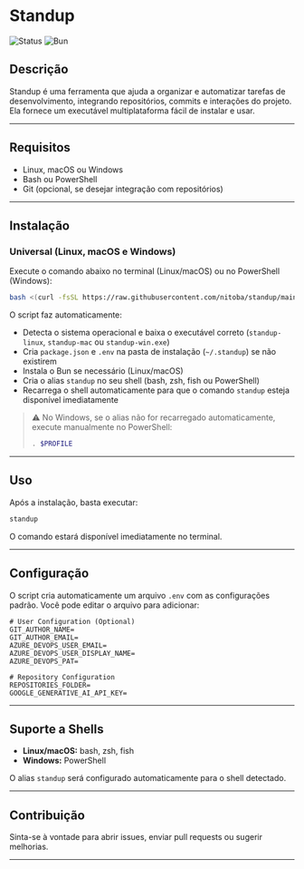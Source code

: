 # Standup

![Status](https://img.shields.io/badge/status-beta-yellow)
![Bun](https://img.shields.io/badge/runtime-bun-blue)

## Descrição

Standup é uma ferramenta que ajuda a organizar e automatizar tarefas de desenvolvimento, integrando repositórios, commits e interações do projeto. Ela fornece um executável multiplataforma fácil de instalar e usar.

---

## Requisitos

- Linux, macOS ou Windows
- Bash ou PowerShell
- Git (opcional, se desejar integração com repositórios)

---

## Instalação

### **Universal (Linux, macOS e Windows)**

Execute o comando abaixo no terminal (Linux/macOS) ou no PowerShell (Windows):

```bash
bash <(curl -fsSL https://raw.githubusercontent.com/nitoba/standup/main/scripts/install.sh)
```

O script faz automaticamente:

- Detecta o sistema operacional e baixa o executável correto (`standup-linux`, `standup-mac` ou `standup-win.exe`)
- Cria `package.json` e `.env` na pasta de instalação (`~/.standup`) se não existirem
- Instala o Bun se necessário (Linux/macOS)
- Cria o alias `standup` no seu shell (bash, zsh, fish ou PowerShell)
- Recarrega o shell automaticamente para que o comando `standup` esteja disponível imediatamente

> ⚠️ No Windows, se o alias não for recarregado automaticamente, execute manualmente no PowerShell:
>
> ```powershell
> . $PROFILE
> ```

---

## Uso

Após a instalação, basta executar:

```bash
standup
```

O comando estará disponível imediatamente no terminal.

---

## Configuração

O script cria automaticamente um arquivo `.env` com as configurações padrão. Você pode editar o arquivo para adicionar:

```env
# User Configuration (Optional)
GIT_AUTHOR_NAME=
GIT_AUTHOR_EMAIL=
AZURE_DEVOPS_USER_EMAIL=
AZURE_DEVOPS_USER_DISPLAY_NAME=
AZURE_DEVOPS_PAT=

# Repository Configuration
REPOSITORIES_FOLDER=
GOOGLE_GENERATIVE_AI_API_KEY=
```

---

## Suporte a Shells

- **Linux/macOS:** bash, zsh, fish
- **Windows:** PowerShell

O alias `standup` será configurado automaticamente para o shell detectado.

---

## Contribuição

Sinta-se à vontade para abrir issues, enviar pull requests ou sugerir melhorias.

---
